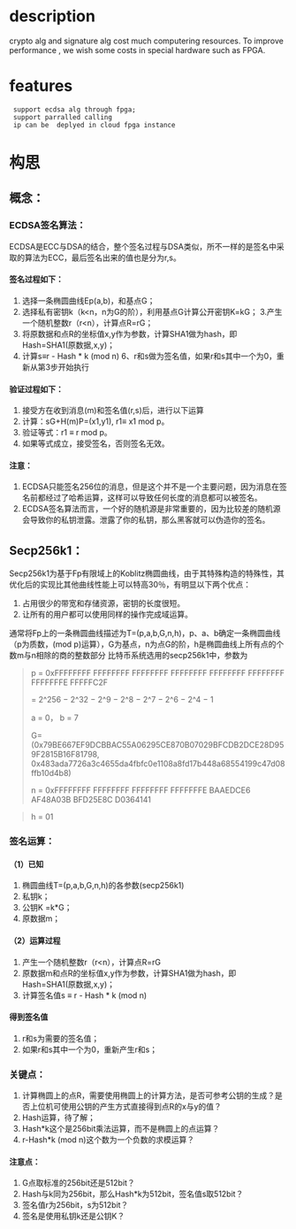 # description
   crypto alg and signature alg cost much computering resources. To improve performance , we wish some costs in special hardware such
   as FPGA. 

   
# features
     support ecdsa alg through fpga;
     support parralled calling 
     ip can be  deplyed in cloud fpga instance
     
# 构思
## 概念：
### ECDSA签名算法：
ECDSA是ECC与DSA的结合，整个签名过程与DSA类似，所不一样的是签名中采取的算法为ECC，最后签名出来的值也是分为r,s。
#### 签名过程如下：
1. 选择一条椭圆曲线Ep(a,b)，和基点G；
2. 选择私有密钥k（k<n，n为G的阶），利用基点G计算公开密钥K=kG；
3.产生一个随机整数r（r<n），计算点R=rG；
4. 将原数据和点R的坐标值x,y作为参数，计算SHA1做为hash，即Hash=SHA1(原数据,x,y)；
5. 计算s≡r - Hash * k (mod n)
6、r和s做为签名值，如果r和s其中一个为0，重新从第3步开始执行
#### 验证过程如下：
1. 接受方在收到消息(m)和签名值(r,s)后，进行以下运算
2. 计算：sG+H(m)P=(x1,y1), r1≡ x1 mod p。
3. 验证等式：r1 ≡ r mod p。
4. 如果等式成立，接受签名，否则签名无效。
#### 注意：
1. ECDSA只能签名256位的消息，但是这个并不是一个主要问题，因为消息在签名前都经过了哈希运算，这样可以导致任何长度的消息都可以被签名。
2. ECDSA签名算法而言，一个好的随机源是非常重要的，因为比较差的随机源会导致你的私钥泄露。泄露了你的私钥，那么黑客就可以伪造你的签名。
## Secp256k1：
Secp256k1为基于Fp有限域上的Koblitz椭圆曲线，由于其特殊构造的特殊性，其优化后的实现比其他曲线性能上可以特高30％，有明显以下两个优点：
1. 占用很少的带宽和存储资源，密钥的长度很短。
2. 让所有的用户都可以使用同样的操作完成域运算。


通常将Fp上的一条椭圆曲线描述为T=(p,a,b,G,n,h)，p、a、b确定一条椭圆曲线（p为质数，(mod p)运算），G为基点，n为点G的阶，h是椭圆曲线上所有点的个数m与n相除的商的整数部分
比特币系统选用的secp256k1中，参数为
> p = 0xFFFFFFFF FFFFFFFF FFFFFFFF FFFFFFFF FFFFFFFF FFFFFFFF FFFFFFFE FFFFFC2F
>
> = 2^256 − 2^32 − 2^9 − 2^8 − 2^7 − 2^6 − 2^4 − 1
>
> a = 0， b = 7
>
> G=(0x79BE667EF9DCBBAC55A06295CE870B07029BFCDB2DCE28D959F2815B16F81798, 0x483ada7726a3c4655da4fbfc0e1108a8fd17b448a68554199c47d08ffb10d4b8)
>
> n = 0xFFFFFFFF FFFFFFFF FFFFFFFF FFFFFFFE BAAEDCE6 AF48A03B BFD25E8C D0364141

> h = 01

### 签名运算：
#### （1）已知
1. 椭圆曲线T=(p,a,b,G,n,h)的各参数(secp256k1)
2. 私钥k；
3. 公钥K =k*G；
4. 原数据m； 
#### （2）运算过程	
1. 产生一个随机整数r（r<n），计算点R=rG
2. 原数据m和点R的坐标值x,y作为参数，计算SHA1做为hash，即Hash=SHA1(原数据,x,y)；
3. 计算签名值s ≡ r - Hash * k (mod n)
#### 得到签名值
1. r和s为需要的签名值；
2. 如果r和s其中一个为0，重新产生r和s；

### 关键点：
1. 计算椭圆上的点R，需要使用椭圆上的计算方法，是否可参考公钥的生成？是否上位机可使用公钥的产生方式直接得到点R的x与y的值？
2. Hash运算，待了解；
3. Hash*k这个是256bit乘法运算，而不是椭圆上的点运算？
4. r-Hash*k (mod n)这个数为一个负数的求模运算？ 

#### 注意点：
1. G点取标准的256bit还是512bit？ 
2. Hash与k同为256bit，那么Hash*k为512bit，签名值s取512bit？
3. 签名值r为256bit，s为512bit？
4. 签名是使用私钥k还是公钥K？
